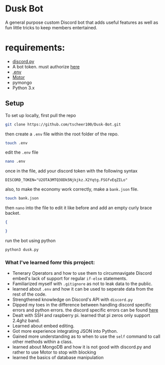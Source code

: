 # Dusk Bot
A general purpose custom Discord bot that adds useful features as well as fun little tricks to keep members entertained.  

# requirements:
- [discord.py](https://github.com/Rapptz/discord.py)
- A bot token. must authorize [here](https://discord.com/developers/applications)
- [.env](https://pypi.org/project/python-dotenv/)
- [Motor](https://github.com/mongodb/motor)
- pymongo
- Python 3.x

## Setup
To set up locally, first pull the repo
```sh
git clone https://github.com/tscheer100/Dusk-Bot.git
```
then create a `.env` file within the root folder of the repo.
```sh
touch .env
```
edit the `.env` file 
```sh
nano .env
```
once in the file, add your discord token with the following syntax
```
DISCORD_TOKEN="U2OTA3MTQ3ODk5Njkjkz.X2Yqtg.FSGfvEqZILo"
```
also, to make the economy work correctly, make a `bank.json` file.
```sh
touch bank.json
```
then `nano` into the file to edit it like before and add an empty curly brace backet.
```json
{

}
```
run the bot using python
```sh
python3 dusk.py
```


### What I've learned fomr this prroject:
- Tenerary Operators and how to use them to circumnavigate Discord embed's lack of support for regular `if-else` statements.
- Familiarized myself with `.gitignore` as not to leak data to the public.
- learned about `.env` and how it can be used to seperate data from the rest of the code.
- Strengthened knowledge on Discord's API with `discord.py`
- Dipped my toes in the difference between handling discord specific errors and python errors. the discord specific errors can be found [here](https://discordpy.readthedocs.io/en/latest/api.html#discord.DiscordException) 
- Dealt with SSH and raspberry pi. learned that pi zeros only support 2.4ghz band.
- Learned about embed editing.
- Got more experience integrating JSON into Python.
- Gained more understanding as to when to use the `self` command to call other methods within a class.
- learned about MongoDB and how it is not good with discord.py and rather to use Motor to stop with blocking
- learned the basics of database manipulation